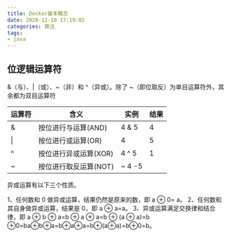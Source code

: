 ```yaml
---
title: Docker基本概念
date: 2020-12-10 17:19:02
categories: 算法
tags: 
- java
---
```


## 位逻辑运算符

&（与）、|（或）、~（非）和 ^（异或）。除了 ~（即位取反）为单目运算符外，其余都为双目运算符

| 运算符  | 含义	              | 实例	     | 结果  |
| ----   | ----               | ----     | ---- |
| &      |按位进行与运算(AND)    |	4 & 5    |	4   |
| &#124; |按位进行或运算(OR)     |	4 | 5	 |5     |
|^       |按位进行异或运算(XOR)  |	4 ^ 5    |	1   |
|~	     |按位进行取反运算(NOT)  |	~ 4	-5   |      |


异或运算有以下三个性质。

1、任何数和 0 做异或运算，结果仍然是原来的数，即 a ⊕ 0= a。
2、任何数和其自身做异或运算，结果是 0，即 a ⊕ a=a。
3、异或运算满足交换律和结合律，即 a ⊕ b ⊕ a=b ⊕ a ⊕ a=b ⊕ (a ⊕ a)=b ⊕0=ba⊕b⊕a=b⊕a⊕a=b⊕(a⊕a)=b⊕0=b。



